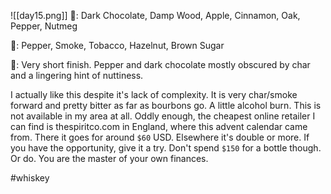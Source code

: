 ![[day15.png]]
👃: Dark Chocolate, Damp Wood, Apple, Cinnamon, Oak, Pepper, Nutmeg

👅: Pepper, Smoke, Tobacco, Hazelnut, Brown Sugar

🏁: Very short finish. Pepper and dark chocolate mostly obscured by char and a lingering hint of nuttiness.

I actually like this despite it's lack of complexity.  It is very char/smoke forward and pretty bitter as far as bourbons go.  A little alcohol burn.  This is not available in my area at all.  Oddly enough, the cheapest online retailer I can find is thespiritco.com in England, where this advent calendar came from.  There it goes for around `$60` USD.  Elsewhere it's double or more.  If you have the opportunity, give it a try.  Don't spend `$150` for a bottle though.  Or do.  You are the master of your own finances.

#whiskey 
